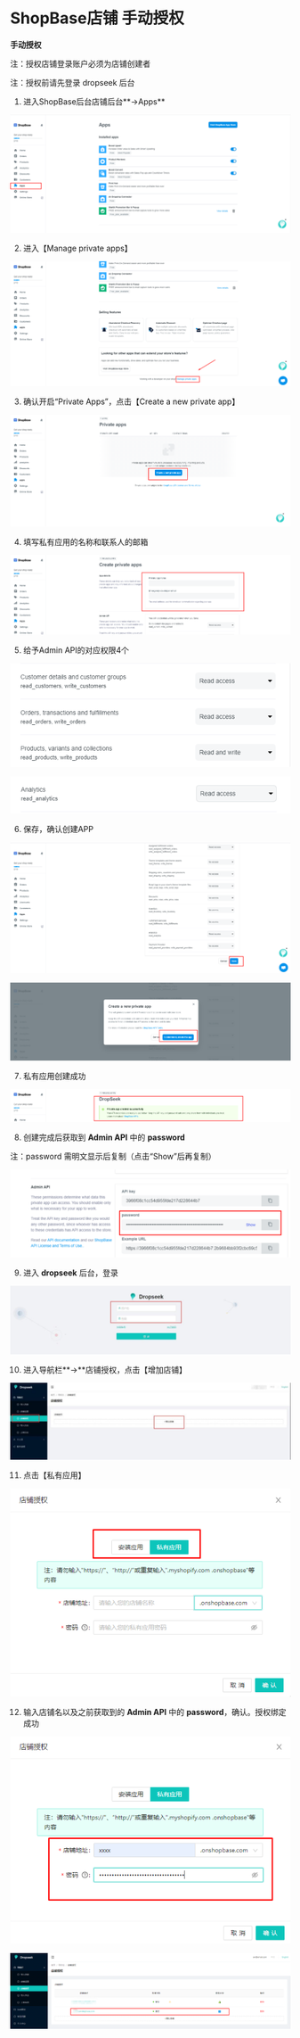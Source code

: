 # ShopBase店铺 手动授权

**手动授权**

注：授权店铺登录账户必须为店铺创建者

注：授权前请先登录 dropseek 后台

1. 进入ShopBase后台店铺后台**-&gt;Apps**

![](../.gitbook/assets/9%20%282%29.png)

2. 进入【Manage private apps】

![](../.gitbook/assets/10%20%283%29.png)

3. 确认开启“Private Apps”，点击【Create a new private app】

![](../.gitbook/assets/11%20%283%29.png)

4. 填写私有应用的名称和联系人的邮箱

![](../.gitbook/assets/12%20%282%29.png)

5. 给予Admin API的对应权限4个

![](../.gitbook/assets/13%20%283%29.png)

![](../.gitbook/assets/14%20%283%29.png)

6. 保存，确认创建APP

![](../.gitbook/assets/15%20%283%29.png)

![](../.gitbook/assets/16%20%283%29.png)

7. 私有应用创建成功

![](../.gitbook/assets/17%20%282%29.png)

8. 创建完成后获取到 **Admin API** 中的 **password**

注：password 需明文显示后复制（点击“Show”后再复制）

![](../.gitbook/assets/18%20%283%29.png)

9. 进入 **dropseek** 后台，登录

![](../.gitbook/assets/19%20%281%29.jpeg)

10. 进入导航栏**-&gt;**店铺授权，点击【增加店铺】

![](../.gitbook/assets/20%20%282%29.jpeg)

11. 点击【私有应用】

![](../.gitbook/assets/21%20%282%29.png)

12. 输入店铺名以及之前获取到的 **Admin API** 中的 **password**，确认。授权绑定成功

![](../.gitbook/assets/22%20%283%29.png)

![](../.gitbook/assets/23%20%282%29.png)

